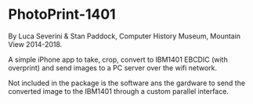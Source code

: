 # PhotoPrint-1401
By Luca Severini & Stan Paddock, Computer History Museum, Mountain View 2014-2018.

A simple iPhone app to take, crop, convert to IBM1401 EBCDIC (with overprint) and send images to a PC server over the wifi network.

Not included in the package is the software ans the gardware to send the converted image to the IBM1401 through a custom parallel interface.
